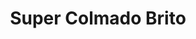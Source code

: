 ---
title: "Super Colmado Brito"
url: /santiago-de-los-caballeros/super-colmado-brito/
shop: comodidad
---